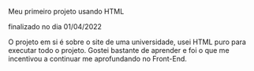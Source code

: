 Meu primeiro projeto usando HTML

finalizado no dia 01/04/2022

O projeto em si é sobre o site de uma universidade, usei HTML puro para executar todo o projeto. Gostei bastante de aprender e foi o que me incentivou a continuar me aprofundando no Front-End. 